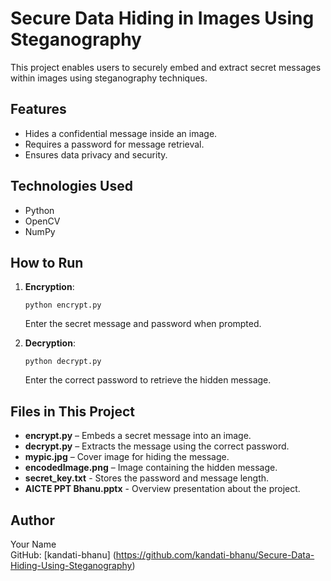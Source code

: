 # Secure Data Hiding in Images Using Steganography  

This project enables users to securely embed and extract secret messages within images using steganography techniques.

## Features  
- Hides a confidential message inside an image.
- Requires a password for message retrieval.
- Ensures data privacy and security. 

## Technologies Used  
- Python  
- OpenCV  
- NumPy  

## How to Run  
1. **Encryption**:  
   ```
   python encrypt.py
   ```
   Enter the secret message and password when prompted.  

2. **Decryption**:  
   ```
   python decrypt.py
   ```
   Enter the correct password to retrieve the hidden message.  

## Files in This Project  
- **encrypt.py** – Embeds a secret message into an image.
- **decrypt.py** – Extracts the message using the correct password.
- **mypic.jpg** – Cover image for hiding the message.
- **encodedImage.png** – Image containing the hidden message.
- **secret_key.txt** - Stores the password and message length.
- **AICTE PPT Bhanu.pptx** - Overview presentation about the project. 

## Author  
Your Name  
GitHub: [kandati-bhanu] (https://github.com/kandati-bhanu/Secure-Data-Hiding-Using-Steganography) 
